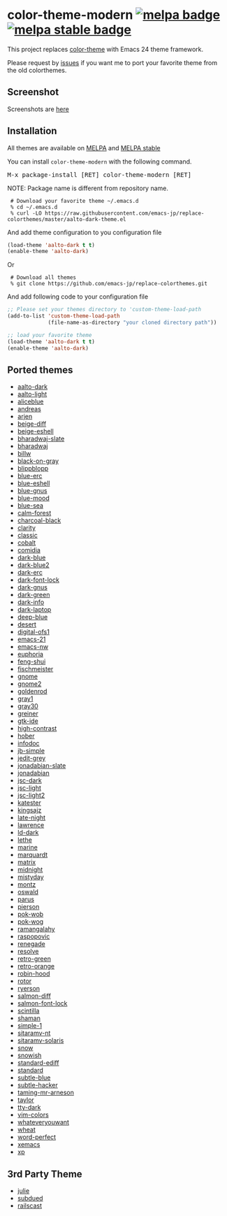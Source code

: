 # color-theme-modern [![melpa badge][melpa-badge]][melpa-link] [![melpa stable badge][melpa-stable-badge]][melpa-stable-link]

This project replaces [color-theme](http://www.nongnu.org/color-theme/) with Emacs 24 theme framework.

Please request by [issues](https://github.com/emacs-jp/replace-colorthemes/issues) if you want me to port your favorite theme from the old colorthemes.

## Screenshot

Screenshots are [here](screenshots.md)

## Installation

All themes are available on [MELPA](https://melpa.org/) and [MELPA stable](https://stable.melpa.org/)

You can install `color-theme-modern` with the following command.

<kbd>M-x package-install [RET] color-theme-modern [RET]</kbd>

NOTE: Package name is different from repository name.


```
 # Download your favorite theme ~/.emacs.d
 % cd ~/.emacs.d
 % curl -LO https://raw.githubusercontent.com/emacs-jp/replace-colorthemes/master/aalto-dark-theme.el
```

And add theme configuration to you configuration file
```lisp
(load-theme 'aalto-dark t t)
(enable-theme 'aalto-dark)
```

Or

```
 # Download all themes
 % git clone https://github.com/emacs-jp/replace-colorthemes.git
```

And add following code to your configuration file
```lisp
;; Please set your themes directory to 'custom-theme-load-path
(add-to-list 'custom-theme-load-path
             (file-name-as-directory "your cloned directory path"))

;; load your favorite theme
(load-theme 'aalto-dark t t)
(enable-theme 'aalto-dark)
```

## Ported themes
* [aalto-dark](screenshots.md#aalto-dark)
* [aalto-light](screenshots.md#aalto-light)
* [aliceblue](screenshots.md#aliceblue)
* [andreas](screenshots.md#andreas)
* [arjen](screenshots.md#arjen)
* [beige-diff](screenshots.md#beige-diff)
* [beige-eshell](screenshots.md#beige-eshell)
* [bharadwaj-slate](screenshots.md#bharadwaj-slate)
* [bharadwaj](screenshots.md#bharadwaj)
* [billw](screenshots.md#billw)
* [black-on-gray](screenshots.md#black-on-gray)
* [blippblopp](screenshots.md#blippblopp)
* [blue-erc](screenshots.md#blue-erc)
* [blue-eshell](screenshots.md#blue-eshell)
* [blue-gnus](screenshots.md#blue-gnus)
* [blue-mood](screenshots.md#blue-mood)
* [blue-sea](screenshots.md#blue-sea)
* [calm-forest](screenshots.md#calm-forest)
* [charcoal-black](screenshots.md#charcoal-black)
* [clarity](screenshots.md#clarity)
* [classic](screenshots.md#classic)
* [cobalt](screenshots.md#cobalt)
* [comidia](screenshots.md#comidia)
* [dark-blue](screenshots.md#dark-blue)
* [dark-blue2](screenshots.md#dark-blue2)
* [dark-erc](screenshots.md#dark-erc)
* [dark-font-lock](screenshots.md#dark-font-lock)
* [dark-gnus](screenshots.md#dark-gnus)
* [dark-green](screenshots.md#dark-green)
* [dark-info](screenshots.md#dark-info)
* [dark-laptop](screenshots.md#dark-laptop)
* [deep-blue](screenshots.md#deep-blue)
* [desert](screenshots.md#desert)
* [digital-ofs1](screenshots.md#digital-ofs1)
* [emacs-21](screenshots.md#emacs-21)
* [emacs-nw](screenshots.md#emacs-nw)
* [euphoria](screenshots.md#euphoria)
* [feng-shui](screenshots.md#feng-shui)
* [fischmeister](screenshots.md#fischmeister)
* [gnome](screenshots.md#gnome)
* [gnome2](screenshots.md#gnome2)
* [goldenrod](screenshots.md#goldenrod)
* [gray1](screenshots.md#gray1)
* [gray30](screenshots.md#gray30)
* [greiner](screenshots.md#greiner)
* [gtk-ide](screenshots.md#gtk-ide)
* [high-contrast](screenshots.md#high-contrast)
* [hober](screenshots.md#hober)
* [infodoc](screenshots.md#infodoc)
* [jb-simple](screenshots.md#jb-simple)
* [jedit-grey](screenshots.md#jedit-grey)
* [jonadabian-slate](screenshots.md#jonadabian-slate)
* [jonadabian](screenshots.md#jonadabian)
* [jsc-dark](screenshots.md#jsc-dark)
* [jsc-light](screenshots.md#jsc-light)
* [jsc-light2](screenshots.md#jsc-light2)
* [katester](screenshots.md#katester)
* [kingsajz](screenshots.md#kingsajz)
* [late-night](screenshots.md#late-night)
* [lawrence](screenshots.md#lawrence)
* [ld-dark](screenshots.md#ld-dark)
* [lethe](screenshots.md#lethe)
* [marine](screenshots.md#marine)
* [marquardt](screenshots.md#marquardt)
* [matrix](screenshots.md#matrix)
* [midnight](screenshots.md#midnight)
* [mistyday](screenshots.md#mistyday)
* [montz](screenshots.md#montz)
* [oswald](screenshots.md#oswald)
* [parus](screenshots.md#parus)
* [pierson](screenshots.md#pierson)
* [pok-wob](screenshots.md#pok-wob)
* [pok-wog](screenshots.md#pok-wog)
* [ramangalahy](screenshots.md#ramangalahy)
* [raspopovic](screenshots.md#raspopovic)
* [renegade](screenshots.md#renegade)
* [resolve](screenshots.md#resolve)
* [retro-green](screenshots.md#retro-green)
* [retro-orange](screenshots.md#retro-orange)
* [robin-hood](screenshots.md#robin-hood)
* [rotor](screenshots.md#rotor)
* [ryerson](screenshots.md#ryerson)
* [salmon-diff](screenshots.md#salmon-diff)
* [salmon-font-lock](screenshots.md#salmon-font-lock)
* [scintilla](screenshots.md#scintilla)
* [shaman](screenshots.md#shaman)
* [simple-1](screenshots.md#simple-1)
* [sitaramv-nt](screenshots.md#sitaramv-nt)
* [sitaramv-solaris](screenshots.md#sitaramv-solaris)
* [snow](screenshots.md#snow)
* [snowish](screenshots.md#snowish)
* [standard-ediff](screenshots.md#standard-ediff)
* [standard](screenshots.md#standard)
* [subtle-blue](screenshots.md#subtle-blue)
* [subtle-hacker](screenshots.md#subtle-hacker)
* [taming-mr-arneson](screenshots.md#taming-mr-arneson)
* [taylor](screenshots.md#taylor)
* [tty-dark](screenshots.md#tty-dark)
* [vim-colors](screenshots.md#vim-colors)
* [whateveryouwant](screenshots.md#whateveryouwant)
* [wheat](screenshots.md#wheat)
* [word-perfect](screenshots.md#word-perfect)
* [xemacs](screenshots.md#xemacs)
* [xp](screenshots.md#xp)

## 3rd Party Theme

* [julie](screenshots.md#julie)
* [subdued](screenshots.md#subdued)
* [railscast](screenshots.md#railscast)

[melpa-link]: https://melpa.org/#/color-theme-modern
[melpa-stable-link]: https://stable.melpa.org/#/color-theme-modern
[melpa-badge]: https://melpa.org/packages/color-theme-modern-badge.svg
[melpa-stable-badge]: https://stable.melpa.org/packages/color-theme-modern-badge.svg
